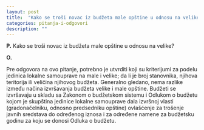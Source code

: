 ```yaml
---
layout: post
title:  "Kako se troši novac iz budžeta male opštine u odnosu na velike?"
categories: pitanja-i-odgovori
description: ""
---
```


**P.**
Kako se troši novac iz budžeta male opštine u odnosu na velike?


**O.**

Pre odgovora na ovo pitanje, potrebno je utvrditi koji su kriterijumi za podelu jedinica lokalne samouprave na male i velike; da li je broj stanovnika, njihova teritorija ili veličina njihovog budžeta.
Generalno gledano, nema razlike između načina izvršavanja budžeta velike i male opštine. Budžeti se izvršavaju u skladu sa Zakonom o budžetskom sistemu i Odlukom o budžetu kojom je skupština jedinice lokalne samouprave dala izvršnoj vlasti (gradonačelniku, odnosno predsedniku opštine) ovlašćenje za trošenje javnih sredstava do određenog iznosa i za određene namene za budžetsku godinu za koju se donosi Odluka o budžetu.